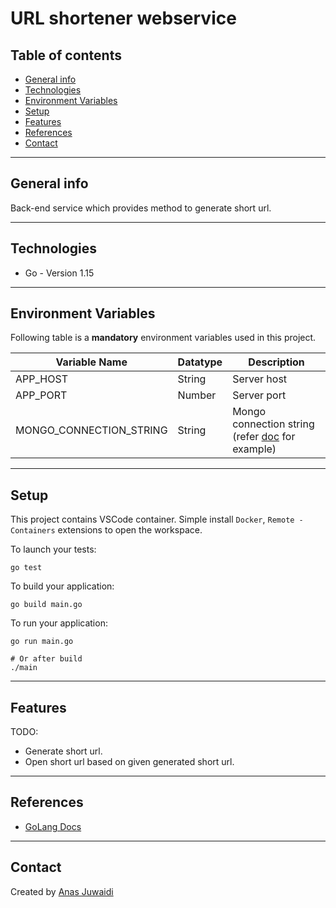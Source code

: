 # URL shortener webservice

## Table of contents
* [General info](#general-info)
* [Technologies](#technologies)
* [Environment Variables](#environment-variables)
* [Setup](#setup)
* [Features](#features)
* [References](#references)
* [Contact](#contact)

---

## General info
Back-end service which provides method to generate short url.

---

## Technologies
* Go - Version 1.15

---

## Environment Variables
Following table is a **mandatory** environment variables used in this project.

| Variable Name | Datatype | Description |
| --- | --- | --- |
| APP_HOST | String | Server host |
| APP_PORT | Number | Server port |
| MONGO_CONNECTION_STRING | String | Mongo connection string (refer [doc](https://docs.mongodb.com/manual/reference/connection-string/) for example)

---

## Setup
This project contains VSCode container. Simple install `Docker`, `Remote - Containers` extensions to open the workspace.

To launch your tests:
```
go test
```

To build your application:
```
go build main.go
```

To run your application:
```
go run main.go

# Or after build
./main
```

---

## Features
TODO:
* Generate short url.
* Open short url based on given generated short url.

---

## References
* [GoLang Docs](https://golangdocs.com/)

---

## Contact
Created by [Anas Juwaidi](mailto:anas.didi95@gmail.com)
